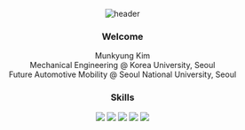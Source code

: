 <div align="center">

  ![header](https://capsule-render.vercel.app/api?type=Waving&color=random&text=Munkyung%20Kim)

  ### Welcome
  Munkyung Kim
  </br>
  Mechanical Engineering @ Korea University, Seoul
  </br>
  Future Automotive Mobility @ Seoul National University, Seoul
  </br>
  ### Skills
  <img src="https://img.shields.io/badge/Python-3776AB?style=flat-square&logo=Python&logoColor=white"/>
  <img src="https://img.shields.io/badge/PyTorch-EE4C2C?style=flat-square&logo=pytorch&logoColor=white"/>
  <img src="https://img.shields.io/badge/Keras-D0000?style=flat-square&logo=keras&logoColor=white"/>
  <img src="https://img.shields.io/badge/C++-00599C?style=flat-square&logo=cplusplus&logoColor=white"/>
  <img src="https://img.shields.io/badge/ROS-22314E?style=flat-square&logo=ros&logoColor=white"/>
</div>
